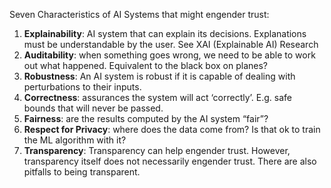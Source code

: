 Seven Characteristics of AI Systems that might engender trust:
1. **Explainability**: AI system that can explain its decisions. Explanations must be understandable by the user. See XAI (Explainable AI) Research
2. **Auditability**: when something goes wrong, we need to be able to work out what happened. Equivalent to the black box on planes?
3. **Robustness**: An AI system is robust if it is capable of dealing with perturbations to their inputs.
4. **Correctness**: assurances the system will act ‘correctly’. E.g. safe bounds that will never be passed.
5. **Fairness**: are the results computed by the AI system “fair”?
6. **Respect for Privacy**: where does the data come from? Is that ok to train the ML algorithm with it?
7. **Transparency**: Transparency can help engender trust. However, transparency itself does not necessarily engender trust. There are also pitfalls to being transparent.

